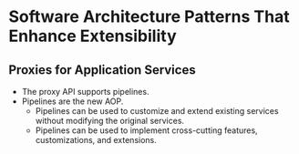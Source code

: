 ﻿# Software Architecture Patterns That Enhance Extensibility

## Proxies for Application Services
- The proxy API supports pipelines.
- Pipelines are the new AOP.  
	- Pipelines can be used to customize and extend existing services without modifying the original services.
	- Pipelines can be used to implement cross-cutting features, customizations, and extensions.


